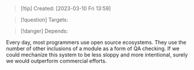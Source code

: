 
>[!tip] Created: [2023-03-10 Fri 13:59]

>[!question] Targets: 

>[!danger] Depends: 

Every day, most programmers use open source ecosystems.
They use the number of other inclusions of a module as a form of QA checking.
If we could mechanize this system to be less sloppy and more intentional, surely we would outperform commercial efforts.
